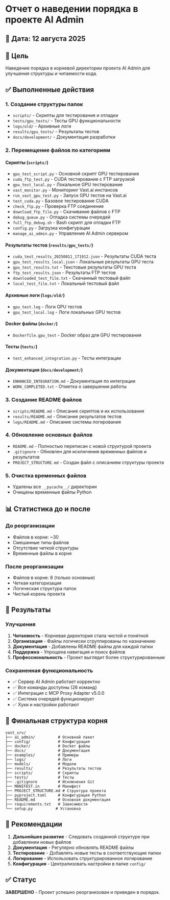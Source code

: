 # Отчет о наведении порядка в проекте AI Admin

## 📅 Дата: 12 августа 2025

## 🎯 Цель
Наведение порядка в корневой директории проекта AI Admin для улучшения структуры и читаемости кода.

## ✅ Выполненные действия

### 1. Создание структуры папок
- `scripts/` - Скрипты для тестирования и отладки
- `tests/gpu_tests/` - Тесты GPU функциональности
- `logs/old/` - Архивные логи
- `results/gpu_tests/` - Результаты тестов
- `docs/development/` - Документация разработки

### 2. Перемещение файлов по категориям

#### Скрипты (`scripts/`)
- `gpu_test_script.py` - Основной скрипт GPU тестирования
- `cuda_ftp_test.py` - CUDA тестирование с FTP загрузкой
- `gpu_test_local.py` - Локальное GPU тестирование
- `vast_monitor.py` - Мониторинг Vast.ai инстансов
- `run_vast_gpu_test.py` - Запуск GPU тестов на Vast.ai
- `test_cuda.py` - Базовое тестирование CUDA
- `check_ftp.py` - Проверка FTP соединения
- `download_ftp_file.py` - Скачивание файлов с FTP
- `debug_queue.py` - Отладка системы очередей
- `full_ftp_debug.sh` - Bash скрипт для отладки FTP
- `config.py` - Загрузка конфигурации
- `manage_ai_admin.py` - Управление AI Admin сервером

#### Результаты тестов (`results/gpu_tests/`)
- `cuda_test_results_20250811_171912.json` - Результаты CUDA теста
- `gpu_test_results_local.json` - Локальные результаты GPU теста
- `gpu_test_results.txt` - Текстовые результаты GPU теста
- `ftp_test_results.json` - Результаты FTP тестов
- `downloaded_test_file.txt` - Скачанный тестовый файл
- `local_test_file.txt` - Локальный тестовый файл

#### Архивные логи (`logs/old/`)
- `gpu_test.log` - Логи GPU тестов
- `gpu_test_local.log` - Логи локальных GPU тестов

#### Docker файлы (`docker/`)
- `Dockerfile.gpu_test` - Docker образ для GPU тестирования

#### Тесты (`tests/`)
- `test_enhanced_integration.py` - Тесты интеграции

#### Документация (`docs/development/`)
- `ENHANCED_INTEGRATION.md` - Документация по интеграции
- `WORK_COMPLETED.txt` - Отметка о завершении работы

### 3. Создание README файлов
- `scripts/README.md` - Описание скриптов и их использования
- `results/README.md` - Описание результатов тестов
- `logs/README.md` - Описание системы логирования

### 4. Обновление основных файлов
- `README.md` - Полностью переписан с новой структурой проекта
- `.gitignore` - Обновлен для исключения временных файлов и результатов
- `PROJECT_STRUCTURE.md` - Создан файл с описанием структуры проекта

### 5. Очистка временных файлов
- Удалены все `__pycache__/` директории
- Очищены временные файлы Python

## 📊 Статистика до и после

### До реорганизации
- Файлов в корне: ~30
- Смешанные типы файлов
- Отсутствие четкой структуры
- Временные файлы в корне

### После реорганизации
- Файлов в корне: 8 (только основные)
- Четкая категоризация
- Логическая структура папок
- Чистый корень проекта

## 🎯 Результаты

### Улучшения
1. **Читаемость** - Корневая директория стала чистой и понятной
2. **Организация** - Файлы логически сгруппированы по назначению
3. **Документация** - Добавлены README файлы для каждой папки
4. **Поддержка** - Упрощена навигация и поиск файлов
5. **Профессиональность** - Проект выглядит более структурированным

### Сохраненная функциональность
- ✅ Сервер AI Admin работает корректно
- ✅ Все команды доступны (26 команд)
- ✅ Интеграция с MCP Proxy Adapter v5.0.0
- ✅ Система очередей функционирует
- ✅ Хуки и настройки работают

## 📁 Финальная структура корня

```
vast_srv/
├── ai_admin/          # Основной пакет
├── config/            # Конфигурация
├── docker/            # Docker файлы
├── docs/              # Документация
├── examples/          # Примеры
├── logs/              # Логи
├── models/            # Модели
├── results/           # Результаты тестов
├── scripts/           # Скрипты
├── tests/             # Тесты
├── .gitignore         # Исключения Git
├── MANIFEST.in        # Манифест
├── PROJECT_STRUCTURE.md # Структура проекта
├── pyproject.toml     # Конфигурация Python
├── README.md          # Основная документация
├── requirements.txt   # Зависимости
└── setup.py          # Установка
```

## 🚀 Рекомендации

1. **Дальнейшее развитие** - Следовать созданной структуре при добавлении новых файлов
2. **Документация** - Регулярно обновлять README файлы
3. **Тестирование** - Добавлять новые тесты в соответствующие папки
4. **Логирование** - Использовать структурированное логирование
5. **Конфигурация** - Централизовать настройки в папке `config/`

## ✅ Статус
**ЗАВЕРШЕНО** - Проект успешно реорганизован и приведен в порядок. 
